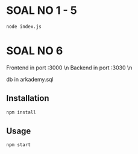 # SOAL NO 1 - 5

```bash
node index.js
```

# SOAL NO 6

Frontend in port :3000
\n
Backend in port :3030
\n

db in arkademy.sql

## Installation

```bash
npm install
```

## Usage

```bash
npm start
```
